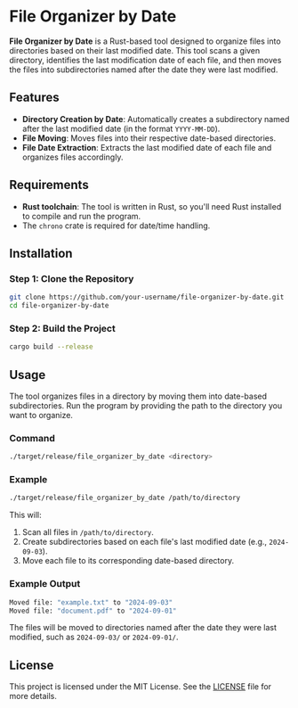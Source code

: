 
# File Organizer by Date

**File Organizer by Date** is a Rust-based tool designed to organize files into directories based on their last modified date. This tool scans a given directory, identifies the last modification date of each file, and then moves the files into subdirectories named after the date they were last modified.

## Features

- **Directory Creation by Date**: Automatically creates a subdirectory named after the last modified date (in the format `YYYY-MM-DD`).
- **File Moving**: Moves files into their respective date-based directories.
- **File Date Extraction**: Extracts the last modified date of each file and organizes files accordingly.

## Requirements

- **Rust toolchain**: The tool is written in Rust, so you'll need Rust installed to compile and run the program.
- The `chrono` crate is required for date/time handling.

## Installation

### Step 1: Clone the Repository

```bash
git clone https://github.com/your-username/file-organizer-by-date.git
cd file-organizer-by-date
```

### Step 2: Build the Project

```bash
cargo build --release
```

## Usage

The tool organizes files in a directory by moving them into date-based subdirectories. Run the program by providing the path to the directory you want to organize.

### Command

```bash
./target/release/file_organizer_by_date <directory>
```

### Example

```bash
./target/release/file_organizer_by_date /path/to/directory
```

This will:

1. Scan all files in `/path/to/directory`.
2. Create subdirectories based on each file's last modified date (e.g., `2024-09-03`).
3. Move each file to its corresponding date-based directory.

### Example Output

```bash
Moved file: "example.txt" to "2024-09-03"
Moved file: "document.pdf" to "2024-09-01"
```

The files will be moved to directories named after the date they were last modified, such as `2024-09-03/` or `2024-09-01/`.

## License

This project is licensed under the MIT License. See the [LICENSE](LICENSE) file for more details.
